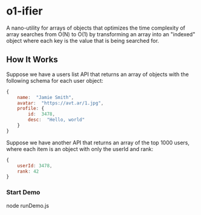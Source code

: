 # o1-ifier

A nano-utility for arrays of objects that optimizes the time complexity of array searches from O(N) to O(1) by transforming an array into an "indexed" object where each key is the value that is being searched for.

## How It Works
Suppose we have a users list API that returns an array of objects with the following schema for each user object:

```javascript
{
	name:  "Jamie Smith",
	avatar:  "https://avt.ar/1.jpg",
	profile: {
		id:  3478,
		desc:  "Hello, world"
	}
}
```
Suppose we have another API that returns an array of the top 1000 users, where each item is an object with only the userId and rank:
```javascript
{
	userId: 3478,
	rank: 42
}
```

### Start Demo
node runDemo.js